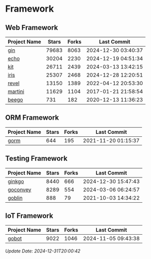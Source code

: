 # Framework

## Web Framework
| Project Name | Stars | Forks | Last Commit |
| ------------ | ----- | ----- | ----------- |
| [gin](https://github.com/gin-gonic/gin) | 79683 | 8063 | 2024-12-30 03:40:37 |
| [echo](https://github.com/labstack/echo) | 30204 | 2230 | 2024-12-19 04:51:34 |
| [kit](https://github.com/go-kit/kit) | 26711 | 2439 | 2024-03-13 13:42:15 |
| [iris](https://github.com/kataras/iris) | 25307 | 2468 | 2024-12-28 12:20:51 |
| [revel](https://github.com/revel/revel) | 13150 | 1389 | 2022-04-12 20:53:30 |
| [martini](https://github.com/go-martini/martini) | 11629 | 1104 | 2017-01-21 21:58:54 |
| [beego](https://github.com/astaxie/beego) | 731 | 182 | 2020-12-13 11:36:23 |

## ORM Framework
| Project Name | Stars | Forks | Last Commit |
| ------------ | ----- | ----- | ----------- |
| [gorm](https://github.com/jinzhu/gorm) | 644 | 195 | 2021-11-20 01:15:37 |

## Testing Framework
| Project Name | Stars | Forks | Last Commit |
| ------------ | ----- | ----- | ----------- |
| [ginkgo](https://github.com/onsi/ginkgo) | 8440 | 666 | 2024-12-30 15:47:43 |
| [goconvey](https://github.com/smartystreets/goconvey) | 8289 | 554 | 2024-03-06 06:24:57 |
| [goblin](https://github.com/franela/goblin) | 888 | 79 | 2021-10-03 14:34:22 |

## IoT Framework
| Project Name | Stars | Forks | Last Commit |
| ------------ | ----- | ----- | ----------- |
| [gobot](https://github.com/hybridgroup/gobot) | 9022 | 1046 | 2024-11-05 09:43:38 |

*Update Date: 2024-12-31T20:00:42*
